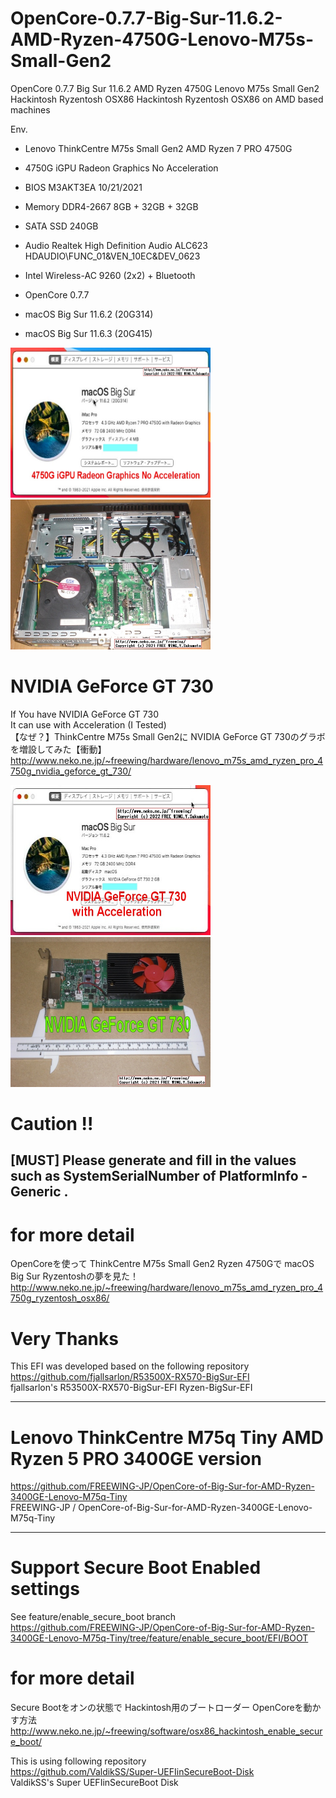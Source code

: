 # OpenCore-0.7.7-Big-Sur-11.6.2-AMD-Ryzen-4750G-Lenovo-M75s-Small-Gen2
OpenCore 0.7.7 Big Sur 11.6.2 AMD Ryzen 4750G Lenovo M75s Small Gen2 Hackintosh Ryzentosh OSX86
Hackintosh Ryzentosh OSX86 on AMD based machines  

Env.  
* Lenovo ThinkCentre M75s Small Gen2 AMD Ryzen 7 PRO 4750G
* 4750G iGPU Radeon Graphics No Acceleration
* BIOS M3AKT3EA 10/21/2021
* Memory DDR4-2667 8GB + 32GB + 32GB
* SATA SSD 240GB
* Audio Realtek High Definition Audio ALC623 HDAUDIO\FUNC_01&VEN_10EC&DEV_0623
* Intel Wireless-AC 9260 (2x2) + Bluetooth

* OpenCore 0.7.7
* macOS Big Sur 11.6.2 (20G314)
* macOS Big Sur 11.6.3 (20G415)

<img src="https://raw.githubusercontent.com/FREEWING-JP/OpenCore-0.7.7-Big-Sur-11.6.2-AMD-Ryzen-4750G-Lenovo-M75s-Small-Gen2/main/assets/OpenCore-0.7.7-Big-Sur-11.6.2-AMD-Ryzen-4750G-Lenovo-M75s-Small-Gen2_1.jpg" alt="OpenCore-0.7.7-Big-Sur-11.6.2-AMD-Ryzen-4750G-Lenovo-M75s-Small-Gen2" title="OpenCore-0.7.7-Big-Sur-11.6.2-AMD-Ryzen-4750G-Lenovo-M75s-Small-Gen2" width="320" height="240">  
<img src="https://raw.githubusercontent.com/FREEWING-JP/OpenCore-0.7.7-Big-Sur-11.6.2-AMD-Ryzen-4750G-Lenovo-M75s-Small-Gen2/main/assets/lenovo_m75s_amd_ryzen_pro_4750g_review_picture_40.jpg" alt="OpenCore-0.7.7-Big-Sur-11.6.2-AMD-Ryzen-4750G-Lenovo-M75s-Small-Gen2" title="OpenCore-0.7.7-Big-Sur-11.6.2-AMD-Ryzen-4750G-Lenovo-M75s-Small-Gen2" width="320" height="240">  

# NVIDIA GeForce GT 730
If You have NVIDIA GeForce GT 730  
It can use with Acceleration (I Tested)  
【なぜ？】ThinkCentre M75s Small Gen2に NVIDIA GeForce GT 730のグラボを増設してみた【衝動】  
http://www.neko.ne.jp/~freewing/hardware/lenovo_m75s_amd_ryzen_pro_4750g_nvidia_geforce_gt_730/  

<img src="https://raw.githubusercontent.com/FREEWING-JP/OpenCore-0.7.7-Big-Sur-11.6.2-AMD-Ryzen-4750G-Lenovo-M75s-Small-Gen2/main/assets/OpenCore-0.7.7-Big-Sur-11.6.2-AMD-Ryzen-4750G-Lenovo-M75s-Small-Gen2_2.jpg" alt="OpenCore-0.7.7-Big-Sur-11.6.2-AMD-Ryzen-4750G-Lenovo-M75s-Small-Gen2" title="OpenCore-0.7.7-Big-Sur-11.6.2-AMD-Ryzen-4750G-Lenovo-M75s-Small-Gen2" width="320" height="240">  
<img src="https://raw.githubusercontent.com/FREEWING-JP/OpenCore-0.7.7-Big-Sur-11.6.2-AMD-Ryzen-4750G-Lenovo-M75s-Small-Gen2/main/assets/lenovo_m75s_amd_ryzen_pro_4750g_nvidia_geforce_gt_730_2.jpg" alt="OpenCore-0.7.7-Big-Sur-11.6.2-AMD-Ryzen-4750G-Lenovo-M75s-Small-Gen2" title="OpenCore-0.7.7-Big-Sur-11.6.2-AMD-Ryzen-4750G-Lenovo-M75s-Small-Gen2" width="320" height="240">  


# Caution !!
## [MUST] Please generate and fill in the values such as SystemSerialNumber of PlatformInfo - Generic .

# for more detail
OpenCoreを使って ThinkCentre M75s Small Gen2 Ryzen 4750Gで macOS Big Sur Ryzentoshの夢を見た！  
http://www.neko.ne.jp/~freewing/hardware/lenovo_m75s_amd_ryzen_pro_4750g_ryzentosh_osx86/  

# Very Thanks
This EFI was developed based on the following repository  
https://github.com/fjallsarlon/R53500X-RX570-BigSur-EFI  
fjallsarlon's R53500X-RX570-BigSur-EFI Ryzen-BigSur-EFI  

***
# Lenovo ThinkCentre M75q Tiny AMD Ryzen 5 PRO 3400GE version
https://github.com/FREEWING-JP/OpenCore-of-Big-Sur-for-AMD-Ryzen-3400GE-Lenovo-M75q-Tiny  
FREEWING-JP / OpenCore-of-Big-Sur-for-AMD-Ryzen-3400GE-Lenovo-M75q-Tiny  

***
# Support Secure Boot Enabled settings
See feature/enable_secure_boot branch  
https://github.com/FREEWING-JP/OpenCore-of-Big-Sur-for-AMD-Ryzen-3400GE-Lenovo-M75q-Tiny/tree/feature/enable_secure_boot/EFI/BOOT  

# for more detail
Secure Bootをオンの状態で Hackintosh用のブートローダー OpenCoreを動かす方法  
http://www.neko.ne.jp/~freewing/software/osx86_hackintosh_enable_secure_boot/  

This is using following repository  
https://github.com/ValdikSS/Super-UEFIinSecureBoot-Disk  
ValdikSS's Super UEFIinSecureBoot Disk  

